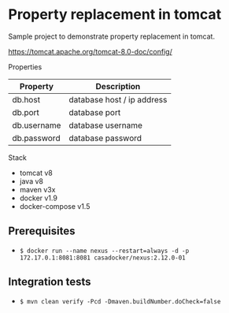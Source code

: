 # Property replacement in tomcat
Sample project to demonstrate property replacement in tomcat.

https://tomcat.apache.org/tomcat-8.0-doc/config/

Properties

| **Property** | **Description** |
| ------------- | ------------- |
| db.host | database host / ip address |
| db.port | database port |
| db.username | database username |
| db.password | database password |


Stack
* tomcat v8
* java v8
* maven v3x
* docker v1.9
* docker-compose v1.5

## Prerequisites
* `$ docker run --name nexus --restart=always -d -p 172.17.0.1:8081:8081 casadocker/nexus:2.12.0-01`

## Integration tests
* `$ mvn clean verify -Pcd -Dmaven.buildNumber.doCheck=false`
